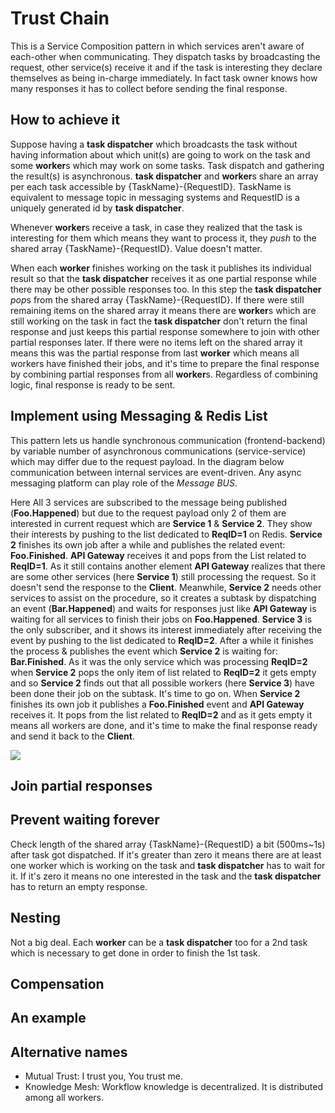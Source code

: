 # Trust Chain
This is a Service Composition pattern in which services aren't aware of each-other when communicating. They dispatch
tasks by broadcasting the request, other service(s) receive it and if the task is interesting they declare themselves as
being in-charge immediately. In fact task owner knows how many responses it has to collect before sending the final
response.

## How to achieve it
Suppose having a **task dispatcher** which broadcasts the task without having information about which unit(s)
are going to work on the task and some **worker**s which may work on some tasks. Task dispatch and gathering
the result(s) is asynchronous. **task dispatcher** and **worker**s share an array per each task accessible by
{TaskName}-{RequestID}. TaskName is equivalent to message topic in messaging systems and
RequestID is a uniquely generated id by **task dispatcher**.

Whenever **worker**s receive a task, in case they realized that the task is interesting for them which means
they want to process it, they _push_ to the shared array {TaskName}-{RequestID}. Value doesn't matter.

When each **worker** finishes working on the task it publishes its individual result so that the **task dispatcher**
receives it as one partial response while there may be other possible responses too.
In this step the **task dispatcher** *pop*s from the shared array {TaskName}-{RequestID}. If there were still remaining
items on the shared array it means there are **worker**s which are still working on the task
in fact the **task dispatcher** don't return the final response and just keeps this partial response somewhere to join
with other partial responses later. If there were no items left on the shared array it means
this was the partial response from last **worker** which means all workers have finished their jobs, and it's time to
prepare the final response by combining partial responses from all **worker**s. Regardless of combining logic,
final response is ready to be sent.

## Implement using Messaging & Redis List
This pattern lets us handle synchronous communication (frontend-backend) by variable number of
asynchronous communications (service-service) which may differ due to the request payload. In the diagram below
communication between internal services are event-driven. Any async messaging platform can play role of the
_Message BUS_.

Here All 3 services are subscribed to the message being published (**Foo.Happened**) but due to the
request payload only 2 of them are interested in current request which are **Service 1** & **Service 2**.
They show their interests by pushing to the list dedicated to **ReqID=1** on Redis. **Service 2** finishes its own job
after a while and publishes the related event: **Foo.Finished**. **API Gateway** receives it and pops from the List
related to **ReqID=1**. As it still contains another element **API Gateway** realizes that there are some other
services (here **Service 1**) still processing the request. So it doesn't send the response to the **Client**.
Meanwhile, **Service 2** needs other services to assist on the procedure, so it creates a subtask by dispatching an
event (**Bar.Happened**) and waits for responses just like **API Gateway** is waiting for all services to finish their
jobs on **Foo.Happened**. **Service 3** is the only subscriber, and it shows its interest immediately after receiving
the event by pushing to the list dedicated to **ReqID=2**. After a while it finishes the process & publishes the event
which **Service 2** is waiting for: **Bar.Finished**. As it was the only service which was processing **ReqID=2** when
**Service 2** pops the only item of list related to **ReqID=2** it gets empty and so **Service 2** finds out that
all possible workers (here **Service 3**) have been done their job on the subtask. It's time to go on. When
**Service 2** finishes its own job it publishes a **Foo.Finished** event and **API Gateway** receives it. It pops from
the list related to **ReqID=2** and as it gets empty it means all workers are done, and it's time to make the final
response ready and send it back to the **Client**.

[![](https://mermaid.ink/img/pako:eNq9VU2L2zAQ_SuDDyWhScE2ezFsIB9smlJDsLs3X2R5koiNJVeSU8Ky_72jfHodh3Z76MXIevNGb-YN0qvHVYFe5Bn8WaPkOBNsrVmZSQBWWyXrMkedycM_t0rDFJiB6VagtG6zYtoKLiomLYznDhsvFzBnFn-xfTsgcXiChTBtJHZIjMawNcLkOW3jqe8CUtQ7wRH8GzhowsENHDbh8FiORm5Br_Ne8PAwgPOn76DpcDT6PJ5HMNkq_iLkmkRTe4yF3nnxpNQhdDyn2DiCZZ1vhdlcauj9UJXgjxT25SurKpRYuCSL2aPfv7RT7KhPELu_eEh5Uj-CtM4N1yKneKugyX9HSv0rK_h7VnBlhX9iFdiU6HZSn4hJBAtpUVMXiPeJKqeyiW43CN_FqUenOhtHJ4cEwQcTXEjU4ichqcNE-abyZn8v-81zG-KPRbfbPRo5gxOstnv6chQ7ytC7kyK-WE3il6oysNKqvK_YPyqeCVMxyzdogIGpc8vMy1n5hOn2ZAT9e3Nx41WT3aX1Wvxp2tPwA50PuqwL77vg1LRcCG5cCLtdcDPf7ULQ6cJ5Bu-7cMNL3rvyz3Pk_8856qrgwBxOaRhQOpmmUtKgY51W51uJYG_glahLJgq63V_dZubROSVmXkTLlXJTkHmZfKNId9Wne8m9yOoaB15dFXTs6S3wohXbGtqli5tegPj4YBzejbff50gIfA?type=png)](https://mermaid.live/edit#pako:eNq9VU2L2zAQ_SuDDyWhScE2ezFsIB9smlJDsLs3X2R5koiNJVeSU8Ky_72jfHodh3Z76MXIevNGb-YN0qvHVYFe5Bn8WaPkOBNsrVmZSQBWWyXrMkedycM_t0rDFJiB6VagtG6zYtoKLiomLYznDhsvFzBnFn-xfTsgcXiChTBtJHZIjMawNcLkOW3jqe8CUtQ7wRH8GzhowsENHDbh8FiORm5Br_Ne8PAwgPOn76DpcDT6PJ5HMNkq_iLkmkRTe4yF3nnxpNQhdDyn2DiCZZ1vhdlcauj9UJXgjxT25SurKpRYuCSL2aPfv7RT7KhPELu_eEh5Uj-CtM4N1yKneKugyX9HSv0rK_h7VnBlhX9iFdiU6HZSn4hJBAtpUVMXiPeJKqeyiW43CN_FqUenOhtHJ4cEwQcTXEjU4ichqcNE-abyZn8v-81zG-KPRbfbPRo5gxOstnv6chQ7ytC7kyK-WE3il6oysNKqvK_YPyqeCVMxyzdogIGpc8vMy1n5hOn2ZAT9e3Nx41WT3aX1Wvxp2tPwA50PuqwL77vg1LRcCG5cCLtdcDPf7ULQ6cJ5Bu-7cMNL3rvyz3Pk_8856qrgwBxOaRhQOpmmUtKgY51W51uJYG_glahLJgq63V_dZubROSVmXkTLlXJTkHmZfKNId9Wne8m9yOoaB15dFXTs6S3wohXbGtqli5tegPj4YBzejbff50gIfA)

## Join partial responses

## Prevent waiting forever
Check length of the shared array {TaskName}-{RequestID} a bit (500ms~1s) after task got dispatched. If it's greater than
zero it means there are at least one worker which is working on the task and **task dispatcher** has to wait for it.
If it's zero it means no one interested in the task and the **task dispatcher** has to return an empty response.

## Nesting
Not a big deal. Each **worker** can be a **task dispatcher** too for a 2nd task which is necessary to get done
in order to finish the 1st task.

## Compensation

## An example

## Alternative names
* Mutual Trust: I trust you, You trust me.
* Knowledge Mesh: Workflow knowledge is decentralized. It is distributed among all workers.
